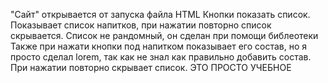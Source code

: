 "Сайт" открывается от запуска файла HTML
Кнопки показать список. Показывает список напитков, при нажатии повторно список скрывается. Список не рандомный, он сделан при помощи библеотеки
Также при нажати кнопки под напитком показывает его состав, но я просто сделал lorem, так как не знал как правильно добавить состав. При нажатии
повторно скрывает список. ЭТО ПРОСТО УЧЕБНОЕ
